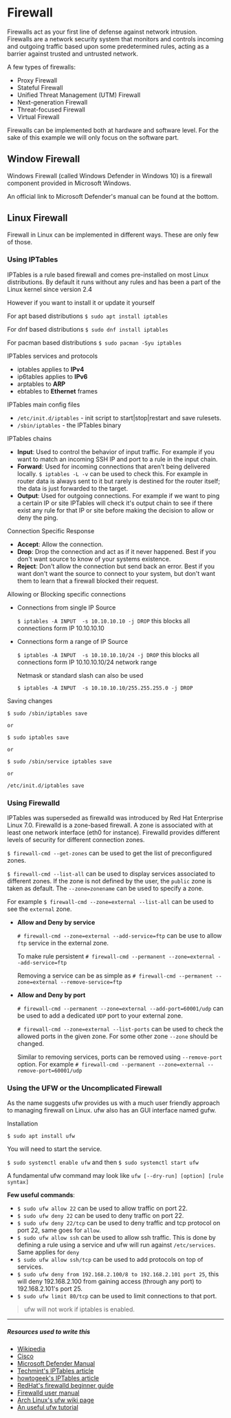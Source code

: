 # Firewall

Firewalls act as your first line of defense against network intrusion. Firewalls are a network security system that monitors and controls incoming and outgoing traffic based upon some predetermined rules, acting as a barrier against trusted and untrusted network.

A few types of firewalls:

  - Proxy Firewall
  - Stateful Firewall
  - Unified Threat Management (UTM) Firewall
  - Next-generation Firewall
  - Threat-focused Firewall
  - Virtual Firewall

Firewalls can be implemented both at hardware and software level. For the sake of this example we will only focus on the software part.

## Window Firewall

Windows Firewall (called Windows Defender in Windows 10) is a firewall component provided in Microsoft Windows.

An official link to Microsoft Defender's manual can be found at the bottom.

## Linux Firewall

Firewall in Linux can be implemented in different ways. These are only few of those.

### Using IPTables

IPTables is a rule based firewall and comes pre-installed on most Linux distributions. By default it runs without any rules and has been a part of the Linux kernel since version 2.4

However if you want to install it or update it yourself

For apt based distributions
`$ sudo apt install iptables`

For dnf based distributions
`$ sudo dnf install iptables`

For pacman based distributions
`$ sudo pacman -Syu iptables`

IPTables services and protocols

  - iptables applies to **IPv4**
  - ip6tables applies to **IPv6**
  - arptables to **ARP**
  - ebtables to **Ethernet** frames

IPTables main config files

  - `/etc/init.d/iptables` - init script to start|stop|restart and save rulesets.
  - `/sbin/iptables` - the IPTables binary

IPTables chains
  
  - **Input**: Used to control the behavior of input traffic. For example if you want to match an incoming SSH IP and port to a rule in the input chain.
  - **Forward**: Used for incoming connections that aren't being delivered locally. `$ iptables -L -v` can be used to check this. For example in router data is always sent to it but rarely is destined for the router itself; the data is just forwarded to the target.
  - **Output**: Used for outgoing connections. For example if we want to ping a certain IP or site IPTables will check it's output chain to see if there exist any rule for that IP or site before making the decision to allow or deny the ping.

Connection Specific Response

  - **Accept**: Allow the connection.
  - **Drop**: Drop the connection and act as if it never happened. Best if you don't want source to know of your systems existence.
  - **Reject**: Don't allow the connection but send back an error. Best if you want don't want the source to connect to your system, but don't want them to learn that a firewall blocked their request.

Allowing or Blocking specific connections
  
  - Connections from single IP Source

    `$ iptables -A INPUT  -s 10.10.10.10 -j DROP` this blocks all connections form IP 10.10.10.10

  - Connections form a range of IP Source

    `$ iptables -A INPUT  -s 10.10.10.10/24 -j DROP` this blocks all connections form IP 10.10.10.10/24 network range

    Netmask or standard slash can also be used

    `$ iptables -A INPUT  -s 10.10.10.10/255.255.255.0 -j DROP`

Saving changes

```
$ sudo /sbin/iptables save

or

$ sudo iptables save

or

$ sudo /sbin/service iptables save

or

/etc/init.d/iptables save
```

### Using Firewalld

IPTables was superseded as firewalld was introduced by Red Hat Enterprise Linux 7.0. Firewalld is a zone-based firewall. A zone is associated with at least one network interface (eth0 for instance). Firewalld provides different levels of security for different connection zones.

`$ firewall-cmd --get-zones` can be used to get the list of preconfigured zones.

`$ firewall-cmd --list-all` can be used to display services associated to different zones. If the zone is not defined by the user, the `public` zone is taken as default. The `--zone=zonename` can be used to specify a zone.

For example `$ firewall-cmd --zone=external --list-all` can be used to see the `external` zone.

* **Allow and Deny by service**

  `# firewall-cmd --zone=external --add-service=ftp` can be use to allow `ftp` service in the external zone.

  To make rule persistent `# firewall-cmd --permanent --zone=external --add-service=ftp`

  Removing a service can be as simple as `# firewall-cmd --permanent --zone=external --remove-service=ftp`

* **Allow and Deny by port**

  `# firewall-cmd --permanent --zone=external --add-port=60001/udp` can be used to add a dedicated `UDP` port to your external zone.

  `# firewall-cmd --zone=external --list-ports` can be used to check the allowed ports in the given zone. For some other zone `--zone` should be changed.

  Similar to removing services, ports can be removed using `--remove-port` option. For example `# firewall-cmd --permanent --zone=external --remove-port=60001/udp`

### Using the UFW or the Uncomplicated Firewall

As the name suggests ufw provides us with a much user friendly approach to managing firewall on Linux. ufw also has an GUI interface named gufw.

Installation

`$ sudo apt install ufw`

You will need to start the service.

`$ sudo systemctl enable ufw` and then `$ sudo systemctl start ufw`

A fundamental ufw command may look like `ufw [--dry-run] [option] [rule syntax]`

**Few useful commands**:

  - `$ sudo ufw allow 22` can be used to allow traffic on port 22.
  - `$ sudo ufw deny 22` can be used to deny traffic on port 22.
  - `$ sudo ufw deny 22/tcp` can be used to deny traffic and tcp protocol on port 22, same goes for `allow`.
  - `$ sudo ufw allow ssh` can be used to allow ssh traffic. This is done by defining a rule using a service and ufw will run against `/etc/services`. Same applies for `deny`
  - `$ sudo ufw allow ssh/tcp` can be used to add protocols on top of services.
  - `$ sudo ufw deny from 192.168.2.100/8 to 192.168.2.101 port 25`, this will deny 192.168.2.100 from gaining access (through any port) to 192.168.2.101's port 25.
  - `$ sudo ufw limit 80/tcp` can be used to limit connections to that port.

> ufw will not work if iptables is enabled.

---

##### Resources used to write this

- [Wikipedia](https://en.wikipedia.org/wiki/Firewall_(computing))
- [Cisco](https://www.cisco.com/c/en/us/products/security/firewalls/what-is-a-firewall.html)
- [Microsoft Defender Manual](https://support.microsoft.com/en-in/help/4028544/windows-10-turn-microsoft-defender-firewall-on-or-off)
- [Techmint's IPTables article](https://www.tecmint.com/basic-guide-on-iptables-linux-firewall-tips-commands/)
- [howtogeek's IPTables article](https://www.howtogeek.com/177621/the-beginners-guide-to-iptables-the-linux-firewall/)
- [RedHat's firewalld beginner guide](https://www.redhat.com/sysadmin/beginners-guide-firewalld)
- [Firewalld user manual](https://firewalld.org/documentation/man-pages/firewall-cmd.html)
- [Arch Linux's ufw wiki page](https://wiki.archlinux.org/index.php/Uncomplicated_Firewall)
- [An useful ufw tutorial](https://www.linux.com/training-tutorials/introduction-uncomplicated-firewall-ufw/)
